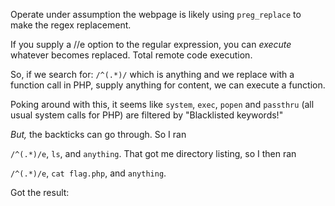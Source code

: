 

Operate under assumption the webpage is likely using `preg_replace` to make the regex replacement.

If you supply a //e option to the regular expression, you can _execute_ whatever becomes replaced. Total remote code execution.

So, if we search for: 
`/^(.*)/` which is anything
and we replace with a function call in PHP, supply anything for content,
we can execute a function.

Poking around with this, it seems like `system`, `exec`, `popen` and `passthru` (all usual system calls for PHP) are filtered by "Blacklisted keywords!"

_But,_ the backticks can go through. So I ran

`/^(.*)/e`, ``ls``, and `anything`. That got me directory listing, so I then ran

`/^(.*)/e`, ``cat flag.php``, and `anything`.

Got the result:

<?php
 
$FLAG = "IW{R3Pl4c3_N0t_S4F3}";

?>